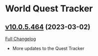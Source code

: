 # World Quest Tracker

## [v10.0.5.464](https://github.com/Tercioo/World-Quest-Tracker/tree/v10.0.5.464) (2023-03-02)
[Full Changelog](https://github.com/Tercioo/World-Quest-Tracker/compare/v10.0.5.463...v10.0.5.464) 

- More updates to the Quest Tracker  
